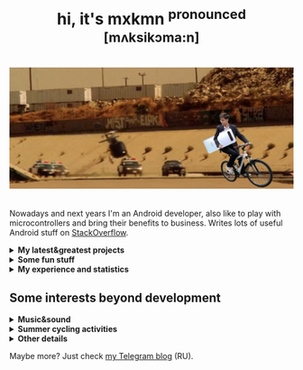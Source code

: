 <h1 align="center">

hi, it's mxkmn <sup>pronounced [mʌksikɔma:n]</sup>

![Someday in 2020](photos/header.jpg)

</h1>

Nowadays and next years I'm an Android developer, also like to play with microcontrollers and bring their benefits to business. Writes lots of useful Android stuff on [StackOverflow](https://stackoverflow.com/users/12544067/mxkmn?tab=answers).

<details><summary><b>My latest&greatest projects</b></summary>

---

|<img src="photos/projects/chronus_icon.webp" alt="icon" width="48px">|chronus|[news at <img src="photos/assets/tg_icon.png" alt="Telegram icon" width="48px">](https://t.me/chronusapp)|[download on <img src="photos/assets/gp_icon.webp" alt="Google Play icon" width="48px">](https://play.google.com/store/apps/details?id=mxkmn.chronus)|
|:-:|:-:|:-:|:-:|

https://github.com/user-attachments/assets/68fcfb1c-24e9-4ce6-aef1-417f1f566e2e

Just the best university timetable app in the world. It automatically adds schedule to the Android pre-installed calendar, allowing it to be displayed in any widget or on a smartwatches. Works by parsing web pages and automatically synronises data several times a day.

|Stack|
|:-:|

* UI: Compose; Compose Navigation; Material3; Splashscreen API; Dynamic theming on Android 8.1+; [Self-written compose permissions handling](https://stackoverflow.com/questions/60608101/how-request-permissions-with-jetpack-compose/77027650#77027650); Notifications.
* Architecture: Multimodule; Single Activity; MVI/UDF/Clean Architecture with Jetpack ViewModel and Kotlin Flows; Coroutines; Dagger Hilt.
* Network and connections: [WorkManager](https://stackoverflow.com/a/77812387/12544067); Calendar Provider (ContentResolver); JSoup; Ktor Client; Kotlin Serialization.
* Local memory: Room; DataStore.
* Tools and testing: Baseline/Startup Profiles; Tracer by OK.Tech; Detekt; KtLint; Gradle convention plugins.

|Additional info|
|:-:|

Hated WorkManager, check my story at StackOverflow (follow the link by clicking on WorkManager above).

---

|<img src="photos/projects/tracker_icon.webp" alt="icon" width="48px">|Offline tracker|
|:-:|:-:|

<img src="photos/projects/tracker.jpg" alt="Screenshots" width="70%" />

An application to track people in an area without internet coverage. Receives data from trackers via BLE (they locate with GPS and communicate via LoRa in a mesh network), which were developed with me. Offline-first approach. Application developed entirely by me on behalf of the Irkutsk Oil Company.

|Stack|
|:-:|

* UI: Compose; Material3; Splashscreen API; [Self-written compose permissions handling](https://stackoverflow.com/questions/60608101/how-request-permissions-with-jetpack-compose/77027650#77027650); OpenStreetMap with Osmdroid library.
* Architecture: Multimodule approach in monorepository for all Irkutsk Oil projects; Single Activity; MVI/UDF/Clean Architecture with Jetpack ViewModel and Kotlin Flows; Coroutines; Dagger Hilt.
* Network and connections: Ktor Client; Kotlin Serialization; [Bluetooth LE](https://stackoverflow.com/questions/78731848/how-do-i-make-a-ble-connection-to-a-peripheral-with-kotlin-multiplatform-or-nati/78731849#78731849); Protobufs (to use extended Meshtastic protocol).
* Local memory: Room.
* Tools and testing: Tracer by OK.Tech; Detekt; KtLint; Gradle convention plugins; MockK; Compose Tests.

|Migrations since project start|
|:-:|

* Singlemodule -> Multimodule;
* Default repository -> Monorepo for Irkutsk Oil;
* Google Maps (Maps Compose library) -> Google Maps (Views) -> OpenStreetMap via Osmdroid library (Views);
* BLE via pure Android SDK -> Kable lib;
* Self-made firmware for microcontroller -> [Meshtastic](https://meshtastic.org/) based modified firmware (so I had to understand the workings of Meshtastic's Protobuf-based communication protocol without documentation);
* Network connections via pure OkHttp -> Ktor Client;
* Accompanist permissions handling -> Self-written permissions handling for Compose;
* Gradle with Groovy -> Gradle with Kotlin and Gradle convention plugins;
* Firebase Crashlytics/Analytics -> Tracer ([adv](https://apptracer.ru/doc/about)an[ced](https://habr.com/ru/companies/vk/articles/757416/) crashlytic and monitoring service).

|Additional info|
|:-:|

Thanks to experience, I now know that GMaps for Compose is very unstable and it makes sense to use an implementation of all actions via View and an additional class to abstract the map capabilities. Migrated to OSM at the request of the customer.

Also it's my graduation work:

|[Graduation work (RU)](pdfs/graduation_work/work.pdf)|[Presentation (RU)](pdfs/graduation_work/presentation_ru.pdf)|[Presentation (EN)](pdfs/graduation_work/presentation_en.pdf)|
|:-:|:-:|:-:|

---

|<img src="photos/projects/laundry_icon.webp" alt="icon" width="48px">|Laundry accounting|
|:-:|:-:|

<img src="photos/projects/laundry.jpg" alt="Screenshots" width="70%" />

An application for linen accounting in laundries. Receives employee data from an RFID scanner via BLE, which was developed in team with me. Offline-first approach. Developed completely by me by order of Irkutsk Oil Company.

|Stack|
|:-:|

* UI: Compose; Compose Navigation; Material3; Splashscreen API; [Self-written compose permissions handling](https://stackoverflow.com/questions/60608101/how-request-permissions-with-jetpack-compose/77027650#77027650).
* Architecture: Multimodule approach in monorepository for all Irkutsk Oil projects; Single Activity; MVI/UDF/Clean Architecture with Jetpack ViewModel and Kotlin Flows; Coroutines; Dagger Hilt.
* Network and connections: Ktor Client; Kotlin Serialization; [Bluetooth LE](https://stackoverflow.com/questions/78731848/how-do-i-make-a-ble-connection-to-a-peripheral-with-kotlin-multiplatform-or-nati/78731849#78731849).
* Local memory: Room; DataStore; [Storage Access Framework](https://stackoverflow.com/questions/64720379/writing-many-files-on-android-11/77087157#77087157); [.xlsx creation](https://stackoverflow.com/questions/50738119/how-to-create-and-write-to-excel-file-xlsx/77171826#77171826).
* Tools and testing: Detekt; KtLint; Gradle convention plugins.

|Additional info|
|:-:|

As this was the second project for Irkutsk Oil Company, a monorepository was established for all current and future projects, which increased development speed by times and greatly improved code quality and component reusability.

---

|In not presented projects also worked with|
|:-:|

* UI: XML with Fragments; Navigation Component; Material2; View Binding.
* Architecture: Foreground Services; MVVM; LiveData; Dagger 2.
* Network and connections: Retrofit; GSON serialization; WorkManager; GPS via Fused Location Provider.
* Tools, testing and other: Mockito; Espresso; iBeacon.

---

</details>

<details><summary><b>Some fun stuff</b></summary>

---

### At Summer Schools 2022 by Yandex Academy

![My Yandex team](photos/fun_stuff/yandex_team.jpg)

<img src="photos/fun_stuff/yandex_certificate.jpg" alt="Yandex certificate" width="70%" />

### At MDev Hackathon 2023 by Samsung IT Academy

![My MDev team](photos/fun_stuff/mdev_team.jpg)

<img src="photos/fun_stuff/mdev_certificate.jpg" alt="MDev certificate" width="70%" />

We've got [max rating](https://github.com/mxkmn/HackathonAndroidBlindy?tab=readme-ov-file#result), but 2nd place :/

### My [weather station](https://github.com/mxkmn/Esp8266WeatherStation/blob/main/README_ru.md)

Built almost from scratch in 2021. It's cool, but I want to rebuild it again (to use new MCU and support RTOS features, make it smaller and also rewrite some crappy code).

![Photo](photos/fun_stuff/weatherstation.jpg)

### With [Vlad Savin](https://t.me/VladSavin) at the punk garage "Glotka" (2023)

![Photo](photos/fun_stuff/bestie.jpg)

---

</details>

<details><summary><b>My experience and statistics</b></summary>

I've worked as an individual and as a team developer in a startup and small outstaff studio.

As a student participated in 9 hackathons, taking 2nd place twice and 3rd place four times. One day I'll get the first, hopefully.

Loving coding since 2015, professionally since 2021. [My CV (RU)](pdfs/cv.pdf)

---

Last days from [my Code::Stats](https://codestats.net/users/mxkmn):

![History graph](https://codestats-readme.wegfan.cn/history-graph/mxkmn?bg_color=111&text_color=aaa&grid_color=333&language_colors=["3e4053","cc4b48","518fbd","ba7a2b","60bd68","f17cb0","b2912f","c71585","b276b2"])

</details>

## Some interests beyond development

<details><summary><b>Music&sound</b></summary>

Because everyone likes it and writes about on personal pages 🥱.

So, if you want to know about my taste in melodic screamo kircore rap: [Deezer profile](http://deezer.com/en/profile/4884764102). Or just click on your ultra-random button: [a](https://www.youtube.com/watch?v=bIgBj-G1Vj0) [b](https://www.youtube.com/watch?v=PE3UMiIUaXY) [c](https://www.youtube.com/watch?v=6Gha9xrM10w) [d](https://www.youtube.com/watch?v=JiQHclg_648) [e](https://www.youtube.com/watch?v=wobbf3lb2nk) [f](photos/my_foot.jpg) [g](https://www.youtube.com/watch?v=iVvXB-Vwnco) [h](https://www.youtube.com/watch?v=xuhZtyAwBdE) [i](https://www.youtube.com/watch?v=8dnJpuWuGn8) [j](https://www.youtube.com/watch?v=Yt0kHiRsnHA) [k](https://www.youtube.com/watch?v=t_gRKiXg3Ao) [l](https://www.youtube.com/watch?v=jDcB8FxLFkc) [m](https://www.youtube.com/watch?v=GnvWQVidGS0) [n](https://www.youtube.com/watch?v=d9yJ2WNL-z0) [o](https://www.youtube.com/watch?v=JWVUq-dViWM) [p](https://www.youtube.com/watch?v=lf0d7Dcfcew) [q](https://www.youtube.com/watch?v=0TSuZfQ3ZfI) [r](https://www.youtube.com/watch?v=v9bzFBCMWSw) [s](https://www.youtube.com/watch?v=mY_oDyqRM1A) [t](https://www.youtube.com/watch?v=x7BObbvFPtI) [u](https://www.youtube.com/watch?v=YnGRrWNOZ4E) [v](https://www.youtube.com/watch?v=kqPZltX1dHk) [w](https://www.youtube.com/watch?v=L5dIOnTuRWY) [x](https://www.youtube.com/watch?v=yh3Cy4NuuF8) [y](https://www.youtube.com/watch?v=3UkaCLm__NA) [z](https://www.youtube.com/watch?v=_csj6mA7pOA)

It also requires quality audio equipment, figuring it out was fun and it led to a [set of posts with my conclusions](https://4pda.to/forum/index.php?showtopic=975324) (RU). Comparison of 25+ pairs of TWS included. Right now, my choice is the magnificent Noble FoKus Pro.

</details>

<details><summary><b>Summer cycling activities</b></summary>

![Photo 1](photos/bicycle/ph1.jpg)

![Photo 2](photos/bicycle/ph2.jpg)

<img src="photos/bicycle/stats_2024_2.png" alt="The record in 2024" width="50%" />

[More about this record (RU)](https://t.me/mxkmn_inc/131)

</details>

<details><summary><b>Other details</b></summary>

Interested in style and care about appearance (currently writing an article about it).

I also have a bottle collection 🤠:

![Bottle collection photo](photos/bottles.jpg)

</details>

Maybe more? Just check [my Telegram blog](https://t.me/+huBNjjdh_gRlMjU6) (RU).
